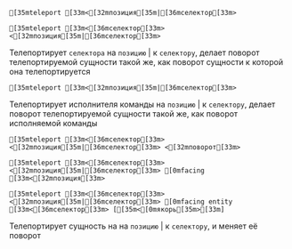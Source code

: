 ```ansi
[35mteleport [33m<[32mпозиция[35m|[36mселектор[33m>
```

```ansi
[35mteleport [33m<[36mселектор[33m> <[32mпозиция[35m|[36mселектор[33m>
```
Телепортирует `селектора` на `позицию` | к `селектору`, делает поворот телепортируемой сущности такой же, как поворот сущности к которой она телепортируется

```ansi
[35mteleport [33m<[32mпозиция[35m|[36mселектор[33m>
```
Телепортирует исполнителя команды на `позицию` | к `селектору`, делает поворот телепортируемой сущности такой же, как поворот исполняемой команды

```ansi
[35mteleport [33m<[36mселектор[33m> <[32mпозиция[35m|[36mселектор[33m> <[32mповорот[33m>
```
```ansi
[35mteleport [33m<[36mселектор[33m> <[32mпозиция[35m|[36mселектор[33m> [0mfacing [33m<[32mпозиция[33m>
```
```ansi
[35mteleport [33m<[36mселектор[33m> <[32mпозиция[35m|[36mселектор[33m> [0mfacing entity [33m<[36mселектор[33m> [[35m<[0mякорь[35m>[33m]
```
Телепортирует сущность на на `позицию` | к `селектору`, и меняет её поворот